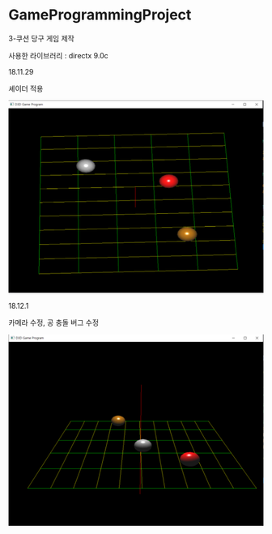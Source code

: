 # GameProgrammingProject

3-쿠션 당구 게임 제작

사용한 라이브러리 : directx 9.0c



18.11.29

셰이더 적용

![Screenshot_18_11_29](./Screenshots/Screenshot_18_11_29.png)



18.12.1

카메라 수정, 공 충돌 버그 수정

![Screenshot_18_12_1](./Screenshots/Screenshot_18_12_1.png)

